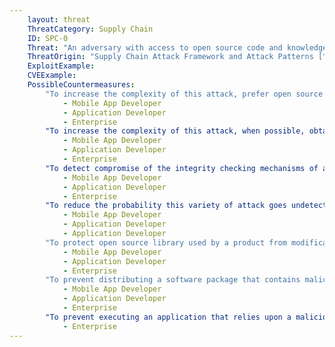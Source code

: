 ```yaml
---
    layout: threat
    ThreatCategory: Supply Chain
    ID: SPC-0
    Threat: "An adversary with access to open source code and knowledge of its particular use for the system being acquired can insert malicious code into open source software used for libraries"
    ThreatOrigin: "Supply Chain Attack Framework and Attack Patterns [^142]"
    ExploitExample:
    CVEExample:
    PossibleCountermeasures:
        "To increase the complexity of this attack, prefer open source software libraries for which integrity-checking mechanisms are provided (e.g., strong cryptographic hashes of source files, digital signatures) so the authenticity of the open source library can be verified."
            - Mobile App Developer
            - Application Developer
            - Enterprise
        "To increase the complexity of this attack, when possible, obtain multiple instances of the same library as hosted by various sources (e.g., FTP mirrors) from which it should be available. Then evaluate all obtained versions for consistency (e.g., compare strong hashes). If any discrepancies are detected, contact the open source software developer.":
            - Mobile App Developer
            - Application Developer
            - Enterprise
        "To detect compromise of the integrity checking mechanisms of a given source of open source libraries, particularly for security sensitive library functions, such as math or cryptographic libraries, contact the developer to verify the library is authentic.":
            - Mobile App Developer
            - Application Developer
            - Enterprise
        "To reduce the probability this variety of attack goes undetected at runtime, implement defensive programming. Any call to untrusted code that can impact critical functionality of the system should include checks on the output for conditions that should always be true given an assumption the library behaves as expected.":
            - Mobile App Developer
            - Application Developer
            - Application Developer
        "To protect open source library used by a product from modification, then if possible, package a verified authentic instance of the open source library and apply cryptographic protections (e.g., strong hashing, digital signatures) to the product to allow customers to verify the authenticity and integrity of all packaged components."
            - Mobile App Developer
            - Application Developer
            - Enterprise
        "To prevent distributing a software package that contains maliciously modified open source libraries, perform sufficient functional testing of the complete system to verify that it exhibits correct and consistent behavior."
            - Mobile App Developer
            - Application Developer
            - Enterprise
        "To prevent executing an application that relies upon a maliciously modified version of an open source library that is loaded dynamically at runtime (e.g., Dynamic Linked Library), perform verification of the library file prior to execution. This may involve validating hashes, verifying digital signatures, or other integrity protection or detection mechanisms on the host system.":
            - Enterprise
---
```

